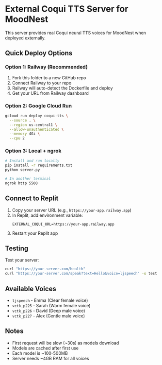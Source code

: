 # External Coqui TTS Server for MoodNest

This server provides real Coqui neural TTS voices for MoodNest when deployed externally.

## Quick Deploy Options

### Option 1: Railway (Recommended)
1. Fork this folder to a new GitHub repo
2. Connect Railway to your repo
3. Railway will auto-detect the Dockerfile and deploy
4. Get your URL from Railway dashboard

### Option 2: Google Cloud Run
```bash
gcloud run deploy coqui-tts \
  --source . \
  --region us-central1 \
  --allow-unauthenticated \
  --memory 4Gi \
  --cpu 2
```

### Option 3: Local + ngrok
```bash
# Install and run locally
pip install -r requirements.txt
python server.py

# In another terminal
ngrok http 5500
```

## Connect to Replit

1. Copy your server URL (e.g., `https://your-app.railway.app`)
2. In Replit, add environment variable:
   ```
   EXTERNAL_COQUI_URL=https://your-app.railway.app
   ```
3. Restart your Replit app

## Testing

Test your server:
```bash
curl "https://your-server.com/health"
curl "https://your-server.com/speak?text=Hello&voice=ljspeech" -o test.wav
```

## Available Voices

- `ljspeech` - Emma (Clear female voice)
- `vctk_p225` - Sarah (Warm female voice)  
- `vctk_p226` - David (Deep male voice)
- `vctk_p227` - Alex (Gentle male voice)

## Notes

- First request will be slow (~30s) as models download
- Models are cached after first use
- Each model is ~100-500MB
- Server needs ~4GB RAM for all voices